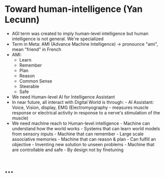 # Toward human-intelligence (Yan Lecunn)

- AGI term was created to imply human-level intelligence but human intelligence is not general. We're specialized
- Term in Meta: AMI (Advance Machine Intelligence) -> pronounce "ami", mean "friend" in French
- AMI:
    - Learn
    - Remember    
    - Plan
    - Reason
    - Common Sense
    - Steerable
    - Safe
- We need Human-level AI for Intelligence Assistant
- In near future, all interact with Digital World is through:
      - AI Assistant: Voice, Vision, display, EMG (Electromyography - measures muscle response or electrical activity in response to a nerve's stimulation of the muscle)
- We need machine reach to Human-level intelligence
      - Machine can understand how the world works
          - Systems that can learn world models from sensory inputs
      - Machine that can remember
          - Large scale associative memories
      - Machine that can reason & plan
          - Can fulfill an objective
          - Inventing new solution to unseen problems
      - Machine that are controllable and safe
          - By design not by finetuning
  

# ...
